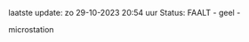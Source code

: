 laatste update: 
zo 29-10-2023 20:54   uur 
Status: FAALT - geel - 
<div class="service Y">microstation</div>